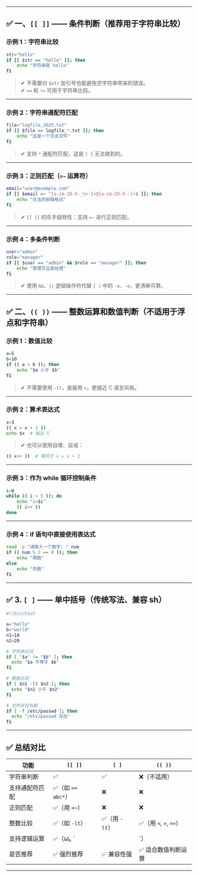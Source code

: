 

---

## ✅ 一、`[[ ]]` —— 条件判断（推荐用于字符串比较）

### 示例 1：字符串比较

```bash
str="hello"
if [[ $str == "hello" ]]; then
    echo "字符串是 hello"
fi
```

> ✔ 不需要对 `$str` 加引号也能避免空字符串带来的错误。  
> ✔ `==` 和 `!=` 可用于字符串比较。

---

### 示例 2：字符串通配符匹配

```bash
file="logfile_2025.txt"
if [[ $file == logfile_*.txt ]]; then
    echo "这是一个日志文件"
fi
```

> ✔ 支持 `*` 通配符匹配，这是 `[ ]` 无法做到的。

---

### 示例 3：正则匹配（`=~` 运算符）

```bash
email="user@example.com"
if [[ $email =~ ^[a-zA-Z0-9._%+-]+@[a-zA-Z0-9.-]+$ ]]; then
    echo "合法的邮箱格式"
fi
```

> ✔ `[[ ]]` 的杀手级特性：支持 `=~` 进行正则匹配。

---

### 示例 4：多条件判断

```bash
user="admin"
role="manager"
if [[ $user == "admin" && $role == "manager" ]]; then
    echo "管理员且是经理"
fi
```

> ✔ 使用 `&&`、`||` 逻辑操作符代替 `[ ]` 中的 `-a`、`-o`，更清晰可靠。

---

## ✅ 二、`(( ))` —— 整数运算和数值判断（不适用于浮点和字符串）

### 示例 1：数值比较

```bash
a=5
b=10
if (( a < b )); then
    echo "$a 小于 $b"
fi
```

> ✔ 不需要使用 `-lt`，直接用 `<`，更接近 C 语言风格。

---

### 示例 2：算术表达式

```bash
x=3
(( x = x + 2 ))
echo $x  # 输出 5
```

> ✔ 也可以使用自增、自减：

```bash
(( x++ ))  # 等同于 x = x + 1
```

---

### 示例 3：作为 while 循环控制条件

```bash
i=0
while (( i < 5 )); do
    echo "i=$i"
    (( i++ ))
done
```

---

### 示例 4：if 语句中直接使用表达式

```bash
read -p "请输入一个数字: " num
if (( num % 2 == 0 )); then
    echo "偶数"
else
    echo "奇数"
fi
```

---




## ✅ 3. `[ ]` —— 单中括号（**传统写法、兼容 sh**）

```bash
#!/bin/bash

a="hello"
b="world"
n1=10
n2=20

# 字符串比较
if [ "$a" != "$b" ]; then
  echo "$a 不等于 $b"
fi

# 整数比较
if [ $n1 -lt $n2 ]; then
  echo "$n1 小于 $n2"
fi

# 文件存在判断
if [ -f /etc/passwd ]; then
  echo "/etc/passwd 存在"
fi
```

---


## ✅ 总结对比

| 功能 | `[[ ]]` | `[ ]` | `(( ))` |
| --- | --- | --- | --- |
| 字符串判断 | ✅ | ✅ | ❌（不适用） |
| 支持通配符匹配 | ✅（如 `== abc*`） | ❌ | ❌ |
| 正则匹配 | ✅（用 `=~`） | ❌ | ❌ |
| 整数比较 | ✅（如 `-lt`） | ✅（用 `-lt`） | ✅（用 `<`, `>`, `==`） |
| 支持逻辑运算 | ✅（`&&`, \` |  | \`） |
| 是否推荐 | ✅ 强烈推荐 | ✅ 兼容性强 | ✅ 适合数值判断运算 |

---